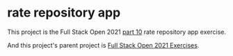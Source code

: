 # rate repository app

This project is the Full Stack Open 2021 [part 10](https://fullstackopen.com/en/part10) rate repository app exercise.

And this project's parent project is [Full Stack Open 2021 Exercises](https://github.com/mohanavamsi20/Full_Stack_Open_2021).
